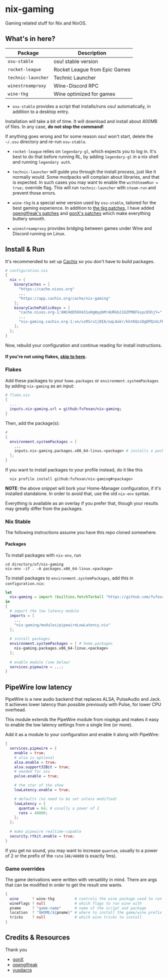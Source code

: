 # nix-gaming

Gaming related stuff for Nix and NixOS.

## What's in here?

Package              | Description
---------------------|---
`osu-stable`         | osu! stable version
`rocket-league`      | Rocket League from Epic Games
`technic-launcher`   | Technic Launcher
`winestreamproxy`    | Wine-Discord RPC
`wine-tkg`           | Wine optimized for games

* `osu-stable` provides a script that installs/runs osu! automatically, in
addition to a desktop entry.

Installation will take a bit of time. It will download and install about 400MB
of files. In any case, **do not stop the command!**

If anything goes wrong and for some reason osu! won't start, delete the `~/.osu`
directory and re-run `osu-stable`.

* `rocket-league` relies on `legendary-gl`, which expects you to log in. It's
best to do that before running RL, by adding `legendary-gl` in a nix shell and
running `legendary auth`.

* `technic-launcher` will guide you through the install process, just like it
normally would. Some modpacks will complain about libraries, and that is
expected. In such cases you may want to enable the `withSteamRun = true;`
override flag. This will run `technic-launcher` with `steam-run` and prevent
those errors.

* `wine-tkg` is a special wine version used by `osu-stable`, tailored for the
best gaming experience. In addition to
[the tkg patches](https://github.com/Frogging-Family/wine-tkg-git), I have added
[openglfreak's patches](https://github.com/openglfreak/wine-tkg-userpatches) and
[gonX's patches](https://drive.google.com/drive/folders/17MVlyXixv7uS3JW4B-H8oS4qgLn7eBw5)
which make everything buttery smooth.

* `winestreamproxy` provides bridging between games under Wine and Discord
running on Linux.

## Install & Run

It's recommended to set up [Cachix](https://app.cachix.org/cache/nix-gaming) so
you don't have to build packages.
```nix
# configuration.nix
{
  nix = {
    binaryCaches = [
      "https://cache.nixos.org"
      ...
      "https://app.cachix.org/cache/nix-gaming"
    ];
    binaryCachePublicKeys = [
      "cache.nixos.org-1:6NCHdD59X431o0gWypbMrAURkbJ16ZPMQFGspcDShjY="
      ...
      "nix-gaming.cachix.org-1:vn/szRSrx1j0IA/oqLAokr/kktKQzsDgDPQzkLFR9Cg="
    ];
  };
}
```
Now, rebuild your configuration and continue reading for install instructions.

#### If you're not using flakes, [skip to here](#nix-stable).

### Flakes

Add these packages to your `home.packages` or `environment.systemPackages` by
adding `nix-gaming` as an input:
```nix
# flake.nix
{
  ...
  inputs.nix-gaming.url = github:fufexan/nix-gaming;
}
```

Then, add the package(s):
```nix
#
{
  environment.systemPackages = [
    ...
    inputs.nix-gaming.packages.x86_64-linux.<package> # installs a package
  ];
}
```

If you want to install packages to your profile instead, do it like this
```
  nix profile install github:fufexan/nix-gaming#<package>
```
**NOTE**: the above snippet will bork your Home-Manager configuration, if it's
installed standalone. In order to avoid that, use the old `nix-env` syntax.

Everything is available as an overlay if you prefer that, though your results
may greatly differ from the packages.

### Nix Stable

The following instructions assume you have this repo cloned somewhere.

#### Packages

To install packages with `nix-env`, run
```
cd directory/of/nix-gaming
nix-env -if . -A packages.x86_64-linux.<package>
```

To install packages to `environment.systemPackages`, add this in
`configuration.nix`:
```nix
let
  nix-gaming = import (builtins.fetchTarball "https://github.com/fufexan/nix-gaming/archive/master.tar.gz");
in
{
  # import the low latency module
  imports = [
    ...
    "nix-gaming/modules/pipewireLowLatency.nix"
  ];
  
  # install packages
  environment.systemPackages = [ # home.packages
    nix-gaming.packages.x86_64-linux.<package>
  ];
  
  # enable module (see below)
  services.pipewire = ...;
}
```

## PipeWire low latency

PipeWire is a new audio backend that replaces ALSA, PulseAudio and Jack. It
achieves lower latency than possible previously with Pulse, for lower CPU
overhead.

This module extends the PipeWire module from nixpkgs and makes it easy to
enable the low latency settings from a single line (or more).

Add it as a module to your configuration and enable it along with PipeWire:
```nix
{
  services.pipewire = {
    enable = true;
    # alsa is optional
    alsa.enable = true;
    alsa.support32Bit = true;
    # needed for osu
    pulse.enable = true;

    # the star of the show
    lowLatency.enable = true;

    # defaults (no need to be set unless modified)
    lowLatency = {
      quantum = 64; # usually a power of 2
      rate = 48000;
    };
  };
  
  # make pipewire realtime-capable
  security.rtkit.enable = true;
}
```

If you get no sound, you may want to increase `quantum`, usually to a power of
2 or the prefix of the `rate` (`48/48000` is exactly 1ms).

### Game overrides

The game derivations were written with versatility in mind. There are args that
can be modified in order to get the result one wants.
```nix
{
  wine      ? wine-tkg         # controls the wine package used to run wine games
  wineFlags ? null             # which flags to run wine with
  pname     ? "game-name"      # name of the script and package
  location  ? "$HOME/${pname}" # where to install the game/wine prefix
  tricks    ? null             # which wine tricks to install
}
```

## Credits & Resources
 
Thank you
- [gonX](https://github.com/gonX)
- [openglfreak](https://github.com/openglfreak)
- [yusdacra](https://github.com/yusdacra)

